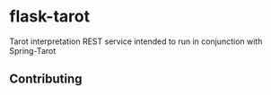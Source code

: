# flask-tarot
Tarot interpretation REST service intended to run in conjunction with Spring-Tarot
## Contributing
